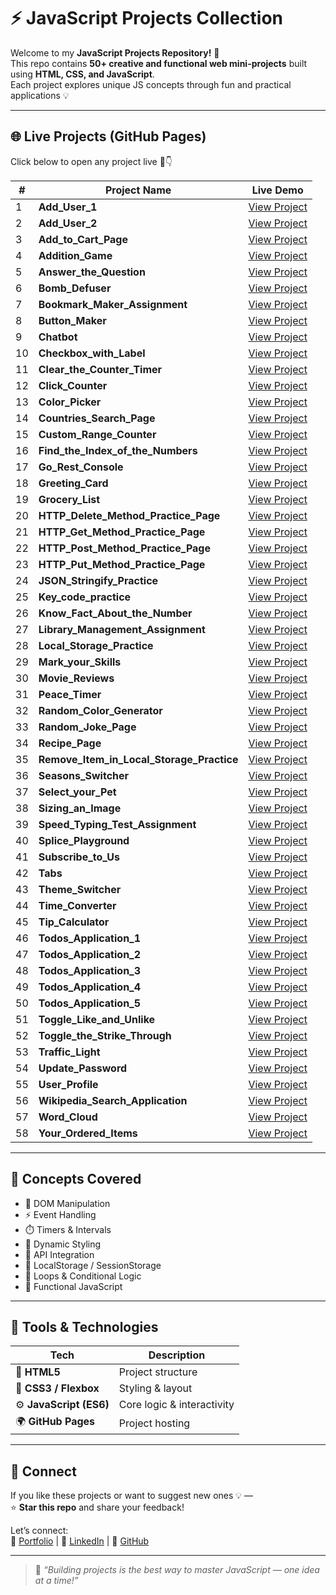 # ⚡ JavaScript Projects Collection

Welcome to my **JavaScript Projects Repository!** 🚀  
This repo contains **50+ creative and functional web mini-projects** built using **HTML, CSS, and JavaScript**.  
Each project explores unique JS concepts through fun and practical applications 💡

---

## 🌐 Live Projects (GitHub Pages)

Click below to open any project live 🔗👇  

| # | Project Name | Live Demo |
|---|---------------|-----------|
| 1 | **Add_User_1** | [View Project](https://kranthikailewd.github.io/JavaScript_Projects/Add_User_1) |
| 2 | **Add_User_2** | [View Project](https://kranthikailewd.github.io/JavaScript_Projects/Add_User_2) |
| 3 | **Add_to_Cart_Page** | [View Project](https://kranthikailewd.github.io/JavaScript_Projects/Add_to_Cart_Page) |
| 4 | **Addition_Game** | [View Project](https://kranthikailewd.github.io/JavaScript_Projects/Addition_Game) |
| 5 | **Answer_the_Question** | [View Project](https://kranthikailewd.github.io/JavaScript_Projects/Answer_the_Question) |
| 6 | **Bomb_Defuser** | [View Project](https://kranthikailewd.github.io/JavaScript_Projects/Bomb_Defuser) |
| 7 | **Bookmark_Maker_Assignment** | [View Project](https://kranthikailewd.github.io/JavaScript_Projects/Bookmark_Maker_Assignment) |
| 8 | **Button_Maker** | [View Project](https://kranthikailewd.github.io/JavaScript_Projects/Button_Maker) |
| 9 | **Chatbot** | [View Project](https://kranthikailewd.github.io/JavaScript_Projects/Chatbot) |
| 10 | **Checkbox_with_Label** | [View Project](https://kranthikailewd.github.io/JavaScript_Projects/Checkbox_with_Label) |
| 11 | **Clear_the_Counter_Timer** | [View Project](https://kranthikailewd.github.io/JavaScript_Projects/Clear_the_Counter_Timer) |
| 12 | **Click_Counter** | [View Project](https://kranthikailewd.github.io/JavaScript_Projects/Click_Counter) |
| 13 | **Color_Picker** | [View Project](https://kranthikailewd.github.io/JavaScript_Projects/Color_Picker) |
| 14 | **Countries_Search_Page** | [View Project](https://kranthikailewd.github.io/JavaScript_Projects/Countries_Search_Page) |
| 15 | **Custom_Range_Counter** | [View Project](https://kranthikailewd.github.io/JavaScript_Projects/Custom_Range_Counter) |
| 16 | **Find_the_Index_of_the_Numbers** | [View Project](https://kranthikailewd.github.io/JavaScript_Projects/Find_the_Index_of_the_Numbers) |
| 17 | **Go_Rest_Console** | [View Project](https://kranthikailewd.github.io/JavaScript_Projects/Go_Rest_Console) |
| 18 | **Greeting_Card** | [View Project](https://kranthikailewd.github.io/JavaScript_Projects/Greeting_Card) |
| 19 | **Grocery_List** | [View Project](https://kranthikailewd.github.io/JavaScript_Projects/Grocery_List) |
| 20 | **HTTP_Delete_Method_Practice_Page** | [View Project](https://kranthikailewd.github.io/JavaScript_Projects/HTTP_Delete_Method_Practice_Page) |
| 21 | **HTTP_Get_Method_Practice_Page** | [View Project](https://kranthikailewd.github.io/JavaScript_Projects/HTTP_Get_Method_Practice_Page) |
| 22 | **HTTP_Post_Method_Practice_Page** | [View Project](https://kranthikailewd.github.io/JavaScript_Projects/HTTP_Post_Method_Practice_Page) |
| 23 | **HTTP_Put_Method_Practice_Page** | [View Project](https://kranthikailewd.github.io/JavaScript_Projects/HTTP_Put_Method_Practice_Page) |
| 24 | **JSON_Stringify_Practice** | [View Project](https://kranthikailewd.github.io/JavaScript_Projects/JSON_Stringify_Practice) |
| 25 | **Key_code_practice** | [View Project](https://kranthikailewd.github.io/JavaScript_Projects/Key_code_practice) |
| 26 | **Know_Fact_About_the_Number** | [View Project](https://kranthikailewd.github.io/JavaScript_Projects/Know_Fact_About_the_Number) |
| 27 | **Library_Management_Assignment** | [View Project](https://kranthikailewd.github.io/JavaScript_Projects/Library_Management_Assignment) |
| 28 | **Local_Storage_Practice** | [View Project](https://kranthikailewd.github.io/JavaScript_Projects/Local_Storage_Practice) |
| 29 | **Mark_your_Skills** | [View Project](https://kranthikailewd.github.io/JavaScript_Projects/Mark_your_Skills) |
| 30 | **Movie_Reviews** | [View Project](https://kranthikailewd.github.io/JavaScript_Projects/Movie_Reviews) |
| 31 | **Peace_Timer** | [View Project](https://kranthikailewd.github.io/JavaScript_Projects/Peace_Timer) |
| 32 | **Random_Color_Generator** | [View Project](https://kranthikailewd.github.io/JavaScript_Projects/Random_Color_Generator) |
| 33 | **Random_Joke_Page** | [View Project](https://kranthikailewd.github.io/JavaScript_Projects/Random_Joke_Page) |
| 34 | **Recipe_Page** | [View Project](https://kranthikailewd.github.io/JavaScript_Projects/Recipe_Page) |
| 35 | **Remove_Item_in_Local_Storage_Practice** | [View Project](https://kranthikailewd.github.io/JavaScript_Projects/Remove_Item_in_Local_Storage_Practice) |
| 36 | **Seasons_Switcher** | [View Project](https://kranthikailewd.github.io/JavaScript_Projects/Seasons_Switcher) |
| 37 | **Select_your_Pet** | [View Project](https://kranthikailewd.github.io/JavaScript_Projects/Select_your_Pet) |
| 38 | **Sizing_an_Image** | [View Project](https://kranthikailewd.github.io/JavaScript_Projects/Sizing_an_Image) |
| 39 | **Speed_Typing_Test_Assignment** | [View Project](https://kranthikailewd.github.io/JavaScript_Projects/Speed_Typing_Test_Assignment) |
| 40 | **Splice_Playground** | [View Project](https://kranthikailewd.github.io/JavaScript_Projects/Splice_Playground) |
| 41 | **Subscribe_to_Us** | [View Project](https://kranthikailewd.github.io/JavaScript_Projects/Subscribe_to_Us) |
| 42 | **Tabs** | [View Project](https://kranthikailewd.github.io/JavaScript_Projects/Tabs) |
| 43 | **Theme_Switcher** | [View Project](https://kranthikailewd.github.io/JavaScript_Projects/Theme_Switcher) |
| 44 | **Time_Converter** | [View Project](https://kranthikailewd.github.io/JavaScript_Projects/Time_Converter) |
| 45 | **Tip_Calculator** | [View Project](https://kranthikailewd.github.io/JavaScript_Projects/Tip_Calculator) |
| 46 | **Todos_Application_1** | [View Project](https://kranthikailewd.github.io/JavaScript_Projects/Todos_Application_1) |
| 47 | **Todos_Application_2** | [View Project](https://kranthikailewd.github.io/JavaScript_Projects/Todos_Application_2) |
| 48 | **Todos_Application_3** | [View Project](https://kranthikailewd.github.io/JavaScript_Projects/Todos_Application_3) |
| 49 | **Todos_Application_4** | [View Project](https://kranthikailewd.github.io/JavaScript_Projects/Todos_Application_4) |
| 50 | **Todos_Application_5** | [View Project](https://kranthikailewd.github.io/JavaScript_Projects/Todos_Application_5) |
| 51 | **Toggle_Like_and_Unlike** | [View Project](https://kranthikailewd.github.io/JavaScript_Projects/Toggle_Like_and_Unlike) |
| 52 | **Toggle_the_Strike_Through** | [View Project](https://kranthikailewd.github.io/JavaScript_Projects/Toggle_the_Strike_Through) |
| 53 | **Traffic_Light** | [View Project](https://kranthikailewd.github.io/JavaScript_Projects/Traffic_Light) |
| 54 | **Update_Password** | [View Project](https://kranthikailewd.github.io/JavaScript_Projects/Update_Password) |
| 55 | **User_Profile** | [View Project](https://kranthikailewd.github.io/JavaScript_Projects/User_Profile) |
| 56 | **Wikipedia_Search_Application** | [View Project](https://kranthikailewd.github.io/JavaScript_Projects/Wikipedia_Search_Application) |
| 57 | **Word_Cloud** | [View Project](https://kranthikailewd.github.io/JavaScript_Projects/Word_Cloud) |
| 58 | **Your_Ordered_Items** | [View Project](https://kranthikailewd.github.io/JavaScript_Projects/Your_Ordered_Items) |

---

## 🧠 Concepts Covered

- 🎨 DOM Manipulation  
- ⚡ Event Handling  
- ⏱️ Timers & Intervals  
- 🌈 Dynamic Styling  
- 🧩 API Integration  
- 💾 LocalStorage / SessionStorage  
- 🔁 Loops & Conditional Logic  
- 🧮 Functional JavaScript  

---

## 🧰 Tools & Technologies

| Tech | Description |
|------|--------------|
| 🧱 **HTML5** | Project structure |
| 🎨 **CSS3 / Flexbox** | Styling & layout |
| ⚙️ **JavaScript (ES6)** | Core logic & interactivity |
| 🌍 **GitHub Pages** | Project hosting |

---

## 🤝 Connect

If you like these projects or want to suggest new ones 💡 —  
⭐ **Star this repo** and share your feedback!  

Let’s connect:  
🔗 [Portfolio](https://kranthikaile-portfolio.netlify.app/) | 💼 [LinkedIn](https://www.linkedin.com/in/kranthi-kaile/) | 🐙 [GitHub](https://github.com/kranthikailewd)

---

> 💬 _“Building projects is the best way to master JavaScript — one idea at a time!”_
